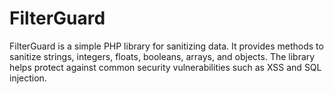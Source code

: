 # FilterGuard
FilterGuard is a simple PHP library for sanitizing data. It provides methods to sanitize strings, integers, floats, booleans, arrays, and objects. The library helps protect against common security vulnerabilities such as XSS and SQL injection.
